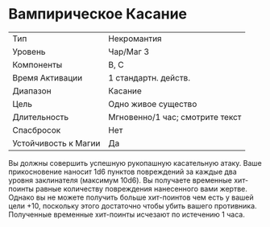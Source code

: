 
# Вампирическое Касание

| | |
|---|---|
|Тип|Некромантия|
|Уровень| Чар/Маг 3|
|Компоненты| В, С|
|Время Активации| 1 стандартн. действ.|
|Диапазон| Касание|
|Цель| Одно живое существо|
|Длительность| Мгновенно/1 час; смотрите текст|
|Спасбросок| Нет|
|Устойчивость к Магии| Да|

Вы должны совершить успешную рукопашную касательную атаку. Ваше прикосновение наносит 1d6 пунктов повреждений за каждые два уровня заклинателя (максимум 10d6). Вы получаете временные хит-поинты равные количеству повреждения нанесенного вами жертве. Однако вы не можете получить больше хит-поинтов чем есть у вашей цели +10, поскольку этого достаточно чтобы убить вашего противника. Полученные временные хит-поинты исчезают по истечению 1 часа.